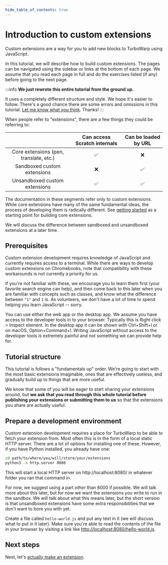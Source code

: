 ```yaml
---
hide_table_of_contents: true
---
```


# Introduction to custom extensions

Custom extensions are a way for you to add new blocks to TurboWarp using JavaScript.

In this tutorial, we will describe how to build custom extensions. The pages can be navigated using the sidebar or links at the bottom of each page. We assume that you read each page in full and do the exercises listed (if any) before going to the next page.

:::info
**We just rewrote this entire tutorial from the ground up.**

It uses a completely different structure and style. We hope it's easier to follow. There's a good chance there are some errors and omissions in this tutorial. [Let me know what you think](https://scratch.mit.edu/users/GarboMuffin/#comments). Thanks!
:::

When people refer to "extensions", there are a few things they could be referring to:

| |Can access Scratch internals|Can be loaded by URL|
|:-:|:-:|:-:|
|Core extensions (pen, translate, etc.)|✅|❌|
|Sandboxed custom extensions|❌|✅|
|Unsandboxed custom extensions|✅|✅|

The documentation in these segments refer only to custom extensions. While core extensions have many of the same fundamental ideas, the process of developing them is radically different. See [getting started](../getting-started) as a starting point for building core extensions.

We will discuss the difference between sandboxed and unsandboxed extensions at a later time.

## Prerequisites

Custom extension development requires knowledge of JavaScript and currently requires access to a terminal. While there are ways to develop custom extensions on Chromebooks, note that compatibility with these workarounds is not currently a priority for us.

If you're not familiar with these, we encourage you to learn them first (your favorite search engine can help), and then come back to this later when you are familiar with concepts such as classes, and know what the difference between `"1"` and `1` is. As volunteers, we don't have a lot of time to spend helping you learn JavaScript -- sorry.

You can use either the web app or the desktop app. We assume you have access to the developer tools in to your browser. Typically this is Right click > Inspect element. In the desktop app it can be shown with Ctrl+Shift+I or on macOS, Option+Command+I. Writing JavaScript without access to the developer tools is extremely painful and not something we can provide help for.

## Tutorial structure

This tutorial is follows a "fundamentals up" order. We're going to start with the most basic extensions imaginable, ones that are effectively useless, and gradually build up to things that are more useful.

We know that some of you will be eager to start sharing your extensions around, but **we ask that you read through this whole tutorial before publishing your extensions or submitting them to us** so that the extensions you share are actually useful.

## Prepare a development environment

Custom extension development requires a place for TurboWarp to be able to fetch your extension from. Most often this is in the form of a local static HTTP server. There are a lot of options for installing one of these. However, if you have Python installed, you already have one:

```bash
cd path/to/where/you/will/store/your/extensions
python3 -m http.server 8080
```

This will start a local HTTP server on http://localhost:8080/ in whatever folder you ran that command in.

For now, we suggest using a part *other* than 8000 if possible. We will talk more about this later, but for now we want the extensions you write to run in the sandbox. We will talk about what this means later, but the short version is that unsandboxed extensions have some extra responsibilities that we don't want to bore you with yet.

Create a file called `hello-world.js` and put any text in it (we will discuss what to put in it later). Make sure you're able to read the contents of the file in your browser by visiting a link like [http://localhost:8080/hello-world.js](http://localhost:8080/hello-world.js).

## Next steps

Next, let's [actually make an extension](./hello-world).
